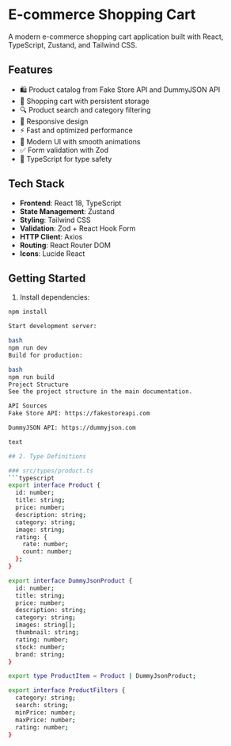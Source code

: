 # E-commerce Shopping Cart

A modern e-commerce shopping cart application built with React, TypeScript, Zustand, and Tailwind CSS.

## Features

- 🛍️ Product catalog from Fake Store API and DummyJSON API
- 🛒 Shopping cart with persistent storage
- 🔍 Product search and category filtering
- 📱 Responsive design
- ⚡ Fast and optimized performance
- 🎨 Modern UI with smooth animations
- ✅ Form validation with Zod
- 🧪 TypeScript for type safety

## Tech Stack

- **Frontend**: React 18, TypeScript
- **State Management**: Zustand
- **Styling**: Tailwind CSS
- **Validation**: Zod + React Hook Form
- **HTTP Client**: Axios
- **Routing**: React Router DOM
- **Icons**: Lucide React

## Getting Started

1. Install dependencies:
```bash
npm install 

Start development server:

bash
npm run dev
Build for production:

bash
npm run build
Project Structure
See the project structure in the main documentation.

API Sources
Fake Store API: https://fakestoreapi.com

DummyJSON API: https://dummyjson.com

text

## 2. Type Definitions

### src/types/product.ts
```typescript
export interface Product {
  id: number;
  title: string;
  price: number;
  description: string;
  category: string;
  image: string;
  rating: {
    rate: number;
    count: number;
  };
}

export interface DummyJsonProduct {
  id: number;
  title: string;
  price: number;
  description: string;
  category: string;
  images: string[];
  thumbnail: string;
  rating: number;
  stock: number;
  brand: string;
}

export type ProductItem = Product | DummyJsonProduct;

export interface ProductFilters {
  category: string;
  search: string;
  minPrice: number;
  maxPrice: number;
  rating: number;
}